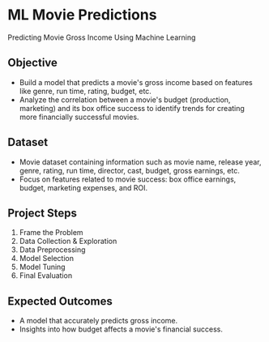 # ML Movie Predictions
Predicting Movie Gross Income Using Machine Learning
## Objective
 * Build a model that predicts a movie's gross income based on features like genre, run time, rating, budget, etc.
 * Analyze the correlation between a movie's budget (production, marketing) and its box office success to identify trends for creating more financially successful movies.
## Dataset
 * Movie dataset containing information such as movie name, release year, genre, rating, run time, director, cast, budget, gross earnings, etc.
 * Focus on features related to movie success: box office earnings, budget, marketing expenses, and ROI.
## Project Steps
  1. Frame the Problem
  2. Data Collection & Exploration
  3. Data Preprocessing
  4. Model Selection
  5. Model Tuning
  6. Final Evaluation
## Expected Outcomes
 * A model that accurately predicts gross income.
 * Insights into how budget affects a movie's financial success.